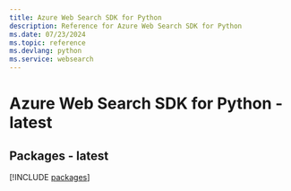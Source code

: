 ```yaml
---
title: Azure Web Search SDK for Python
description: Reference for Azure Web Search SDK for Python
ms.date: 07/23/2024
ms.topic: reference
ms.devlang: python
ms.service: websearch
---
```

# Azure Web Search SDK for Python - latest
## Packages - latest
[!INCLUDE [packages](web-search-index.md)]